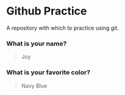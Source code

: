 # Github Practice

A repository with which to practice using git.

### What is your name?

> Joy 


### What is your favorite color?

> Navy Blue